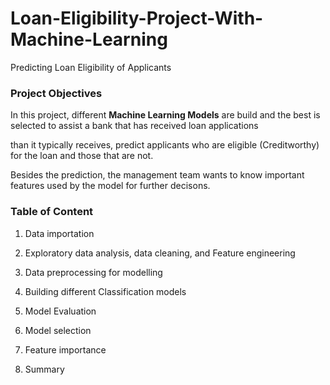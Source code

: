 # Loan-Eligibility-Project-With-Machine-Learning
Predicting Loan Eligibility of Applicants
### Project Objectives
In this project, different **Machine Learning Models** are build and the best is selected to assist a bank that has received loan applications

than it typically receives, predict applicants who are eligible (Creditworthy) for the loan and those that are not.

Besides the prediction, the management team wants to know important features used  by the model for further decisons.

### Table of Content
1. Data importation

2. Exploratory data analysis, data cleaning, and Feature engineering

3. Data preprocessing for modelling

4. Building different Classification models
5. Model Evaluation

6. Model selection

7. Feature importance

8. Summary
